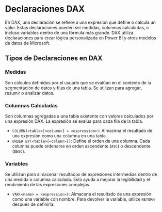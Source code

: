 # Declaraciones DAX

En DAX, una declaración se refiere a una expresión que define o calcula un valor. Estas declaraciones pueden ser medidas, columnas calculadas, o incluso variables dentro de una fórmula más grande. DAX utiliza declaraciones para crear lógica personalizada en Power BI y otros modelos de datos de Microsoft.

## Tipos de Declaraciones en DAX

### Medidas

Son cálculos definidos por el usuario que se evalúan en el contexto de la segmentación de datos y filas de una tabla. Se utilizan para agregar, resumir o analizar datos.

### Columnas Calculadas

Son columnas agregadas a una tabla existente con valores calculados por una expresión DAX. La expresión se evalúa para cada fila de la tabla.

- `COLUMN(<table>[<column>] = <expression>)`: Almacena el resultado de una expresión como una columna en una tabla.
- `ORDER BY(<table>[<column>])`: Define el orden de una columna. Cada columna puede ordenarse en orden ascendente (`ASC`) o descendente (`DESC`).

### Variables

Se utilizan para almacenar resultados de expresiones intermedias dentro de una medida o columna calculada. Esto ayuda a mejorar la legibilidad y el rendimiento de las expresiones complejas.

- `VAR(<name> = <expression>)`: Almacena el resultado de una expresión como una variable con nombre. Para devolver la variable, utilice `RETURN` después de definirla.
